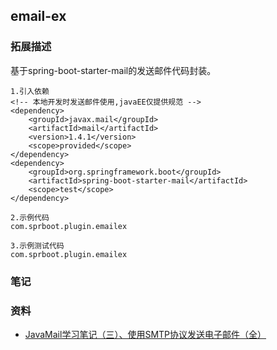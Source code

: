 ## email-ex

### 拓展描述
基于spring-boot-starter-mail的发送邮件代码封装。

~~~
1.引入依赖
<!-- 本地开发时发送邮件使用,javaEE仅提供规范 -->
<dependency>
    <groupId>javax.mail</groupId>
    <artifactId>mail</artifactId>
    <version>1.4.1</version>
    <scope>provided</scope>
</dependency>
<dependency>
    <groupId>org.springframework.boot</groupId>
    <artifactId>spring-boot-starter-mail</artifactId>
    <scope>test</scope>
</dependency>

2.示例代码
com.sprboot.plugin.emailex

3.示例测试代码
com.sprboot.plugin.emailex
~~~

### 笔记

### 资料
* [JavaMail学习笔记（三）、使用SMTP协议发送电子邮件（全）](http://www.2cto.com/kf/201206/136649.html)
